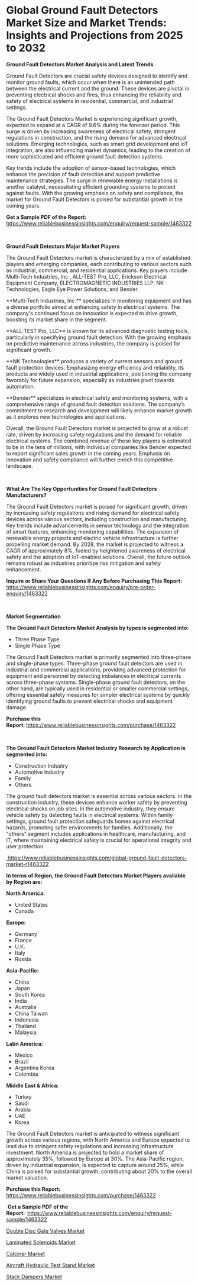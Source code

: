 <p><h1>Global Ground Fault Detectors Market Size and Market Trends: Insights and Projections from 2025 to 2032</h1></p><p><strong>Ground Fault Detectors Market Analysis and Latest Trends</strong></p>
<p><p>Ground Fault Detectors are crucial safety devices designed to identify and monitor ground faults, which occur when there is an unintended path between the electrical current and the ground. These devices are pivotal in preventing electrical shocks and fires, thus enhancing the reliability and safety of electrical systems in residential, commercial, and industrial settings.</p><p>The Ground Fault Detectors Market is experiencing significant growth, expected to expand at a CAGR of 9.6% during the forecast period. This surge is driven by increasing awareness of electrical safety, stringent regulations in construction, and the rising demand for advanced electrical solutions. Emerging technologies, such as smart grid development and IoT integration, are also influencing market dynamics, leading to the creation of more sophisticated and efficient ground fault detection systems.</p><p>Key trends include the adoption of sensor-based technologies, which enhance the precision of fault detection and support predictive maintenance strategies. The surge in renewable energy installations is another catalyst, necessitating efficient grounding systems to protect against faults. With the growing emphasis on safety and compliance, the market for Ground Fault Detectors is poised for substantial growth in the coming years.</p></p>
<p><strong>Get a Sample PDF of the Report:&nbsp;</strong> <a href="https://www.reliablebusinessinsights.com/enquiry/request-sample/1463322?utm_campaign=118&utm_medium=2&utm_source=Github&utm_content=ia&utm_term=18022025&utm_id=ground-fault-detectors">https://www.reliablebusinessinsights.com/enquiry/request-sample/1463322</a></p>
<p>&nbsp;</p>
<p><strong>Ground Fault Detectors Major Market Players</strong></p>
<p><p>The Ground Fault Detectors market is characterized by a mix of established players and emerging companies, each contributing to various sectors such as industrial, commercial, and residential applications. Key players include Multi-Tech Industries, Inc., ALL-TEST Pro, LLC, Erickson Electrical Equipment Company, ELECTROMAGNETIC INDUSTRIES LLP, NK Technologies, Eagle Eye Power Solutions, and Bender.</p><p>**Multi-Tech Industries, Inc.** specializes in monitoring equipment and has a diverse portfolio aimed at enhancing safety in electrical systems. The company's continued focus on innovation is expected to drive growth, boosting its market share in the segment.</p><p>**ALL-TEST Pro, LLC** is known for its advanced diagnostic testing tools, particularly in specifying ground fault detection. With the growing emphasis on predictive maintenance across industries, the company is poised for significant growth.</p><p>**NK Technologies** produces a variety of current sensors and ground fault protection devices. Emphasizing energy efficiency and reliability, its products are widely used in industrial applications, positioning the company favorably for future expansion, especially as industries pivot towards automation.</p><p>**Bender** specializes in electrical safety and monitoring systems, with a comprehensive range of ground fault detection solutions. The company’s commitment to research and development will likely enhance market growth as it explores new technologies and applications.</p><p>Overall, the Ground Fault Detectors market is projected to grow at a robust rate, driven by increasing safety regulations and the demand for reliable electrical systems. The combined revenue of these key players is estimated to be in the tens of millions, with individual companies like Bender expected to report significant sales growth in the coming years. Emphasis on innovation and safety compliance will further enrich this competitive landscape.</p></p>
<p>&nbsp;</p>
<p><strong>What Are The Key Opportunities For Ground Fault Detectors Manufacturers?</strong></p>
<p><p>The Ground Fault Detectors market is poised for significant growth, driven by increasing safety regulations and rising demand for electrical safety devices across various sectors, including construction and manufacturing. Key trends include advancements in sensor technology and the integration of smart features, enhancing monitoring capabilities. The expansion of renewable energy projects and electric vehicle infrastructure is further propelling market demand. By 2028, the market is projected to witness a CAGR of approximately 8%, fueled by heightened awareness of electrical safety and the adoption of IoT-enabled solutions. Overall, the future outlook remains robust as industries prioritize risk mitigation and safety enhancement.</p></p>
<p><strong>Inquire or Share Your Questions If Any Before Purchasing This Report:</strong> <a href="https://www.reliablebusinessinsights.com/enquiry/pre-order-enquiry/1463322?utm_campaign=118&utm_medium=2&utm_source=Github&utm_content=ia&utm_term=18022025&utm_id=ground-fault-detectors">https://www.reliablebusinessinsights.com/enquiry/pre-order-enquiry/1463322</a></p>
<p>&nbsp;</p>
<p><strong>Market Segmentation</strong></p>
<p><strong>The Ground Fault Detectors Market Analysis by types is segmented into:</strong></p>
<p><ul><li>Three Phase Type</li><li>Single Phase Type</li></ul></p>
<p><p>The Ground Fault Detectors market is primarily segmented into three-phase and single-phase types. Three-phase ground fault detectors are used in industrial and commercial applications, providing advanced protection for equipment and personnel by detecting imbalances in electrical currents across three-phase systems. Single-phase ground fault detectors, on the other hand, are typically used in residential or smaller commercial settings, offering essential safety measures for simpler electrical systems by quickly identifying ground faults to prevent electrical shocks and equipment damage.</p></p>
<p><strong>Purchase this Report:&nbsp;</strong><a href="https://www.reliablebusinessinsights.com/purchase/1463322?utm_campaign=118&utm_medium=2&utm_source=Github&utm_content=ia&utm_term=18022025&utm_id=ground-fault-detectors">https://www.reliablebusinessinsights.com/purchase/1463322</a></p>
<p>&nbsp;</p>
<p><strong>The Ground Fault Detectors Market Industry Research by Application is segmented into:</strong></p>
<p><ul><li>Construction Industry</li><li>Automotive Industry</li><li>Family</li><li>Others</li></ul></p>
<p><p>The ground fault detectors market is essential across various sectors. In the construction industry, these devices enhance worker safety by preventing electrical shocks on job sites. In the automotive industry, they ensure vehicle safety by detecting faults in electrical systems. Within family settings, ground fault protection safeguards homes against electrical hazards, promoting safer environments for families. Additionally, the "others" segment includes applications in healthcare, manufacturing, and IT, where maintaining electrical safety is crucial for operational integrity and user protection.</p></p>
<p><a href="https://www.reliablebusinessinsights.com/global-ground-fault-detectors-market-r1463322?utm_campaign=118&utm_medium=2&utm_source=Github&utm_content=ia&utm_term=18022025&utm_id=ground-fault-detectors">&nbsp;https://www.reliablebusinessinsights.com/global-ground-fault-detectors-market-r1463322</a></p>
<p><strong>In terms of Region, the Ground Fault Detectors Market Players available by Region are:</strong></p>
<p>
    <p> <strong> North America: </strong>
        <ul>
            <li>United States</li>
            <li>Canada</li>
        </ul>
        </p> 
    <p> <strong> Europe: </strong>
        <ul>
            <li>Germany</li>
            <li>France</li>
            <li>U.K.</li>
            <li>Italy</li>
            <li>Russia</li>
        </ul>
        </p> 
    <p> <strong> Asia-Pacific: </strong>
        <ul>
            <li>China</li>
            <li>Japan</li>
            <li>South Korea</li>
            <li>India</li>
            <li>Australia</li>
            <li>China Taiwan</li>
            <li>Indonesia</li>
            <li>Thailand</li>
            <li>Malaysia</li>
        </ul>
        </p> 
    <p> <strong> Latin America: </strong>
        <ul>
            <li>Mexico</li>
            <li>Brazil</li>
            <li>Argentina Korea</li>
            <li>Colombia</li>
        </ul>
        </p> 
    <p> <strong> Middle East & Africa: </strong>
        <ul>
            <li>Turkey</li>
            <li>Saudi</li>
            <li>Arabia</li>
            <li>UAE</li>
            <li>Korea</li>
        </ul>
    </p>
    </p>
<p><p>The Ground Fault Detectors market is anticipated to witness significant growth across various regions, with North America and Europe expected to lead due to stringent safety regulations and increasing infrastructure investment. North America is projected to hold a market share of approximately 35%, followed by Europe at 30%. The Asia-Pacific region, driven by industrial expansion, is expected to capture around 25%, while China is poised for substantial growth, contributing about 20% to the overall market valuation.</p></p>
<p><strong>Purchase this Report: </strong><a href="https://www.reliablebusinessinsights.com/purchase/1463322?utm_campaign=118&utm_medium=2&utm_source=Github&utm_content=ia&utm_term=18022025&utm_id=ground-fault-detectors">https://www.reliablebusinessinsights.com/purchase/1463322</a></p>
<p>&nbsp;<strong>Get a Sample PDF of the Report:&nbsp;&nbsp;</strong><a href="https://www.reliablebusinessinsights.com/enquiry/request-sample/1463322?utm_campaign=118&utm_medium=2&utm_source=Github&utm_content=ia&utm_term=18022025&utm_id=ground-fault-detectors">https://www.reliablebusinessinsights.com/enquiry/request-sample/1463322</a></p>
<p><strong></strong></p>
<p><p><a href="https://github.com/kaddahblejc/Market-Research-Report-List-1/blob/main/double-disc-gate-valves-market.md?utm_campaign=118&utm_medium=2&utm_source=Github&utm_content=ia&utm_term=18022025&utm_id=ground-fault-detectors">Double Disc Gate Valves Market</a></p><p><a href="https://github.com/gyenesephacy/Market-Research-Report-List-1/blob/main/laminated-solenoids-market.md?utm_campaign=118&utm_medium=2&utm_source=Github&utm_content=ia&utm_term=18022025&utm_id=ground-fault-detectors">Laminated Solenoids Market</a></p><p><a href="https://github.com/wakerizaak8g/Market-Research-Report-List-1/blob/main/calciner-market.md?utm_campaign=118&utm_medium=2&utm_source=Github&utm_content=ia&utm_term=18022025&utm_id=ground-fault-detectors">Calciner Market</a></p><p><a href="https://github.com/tsininazzy/Market-Research-Report-List-1/blob/main/aircraft-hydraulic-test-stand-market.md?utm_campaign=118&utm_medium=2&utm_source=Github&utm_content=ia&utm_term=18022025&utm_id=ground-fault-detectors">Aircraft Hydraulic Test Stand Market</a></p><p><a href="https://github.com/pidlisseas/Market-Research-Report-List-1/blob/main/stack-dampers-market.md?utm_campaign=118&utm_medium=2&utm_source=Github&utm_content=ia&utm_term=18022025&utm_id=ground-fault-detectors">Stack Dampers Market</a></p></p>